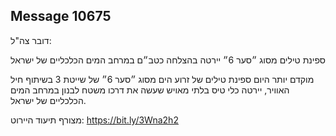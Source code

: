 ## Message 10675

דובר צה"ל:

ספינת טילים מסוג ״סער 6״ יירטה בהצלחה כטב״ם במרחב המים הכלכליים של ישראל

מוקדם יותר היום ספינת טילים של זרוע הים מסוג ״סער 6״  של שייטת 3 בשיתוף חיל האוויר, יירטה כלי טיס בלתי מאויש שעשה את דרכו משטח לבנון במרחב המים הכלכליים של ישראל.

מצורף תיעוד היירוט: https://bit.ly/3Wna2h2

